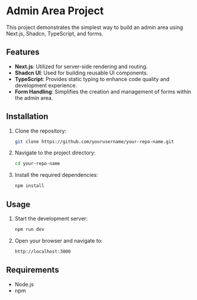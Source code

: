 # Admin Area Project

This project demonstrates the simplest way to build an admin area using Next.js, Shadcn, TypeScript, and forms.

## Features

- **Next.js**: Utilized for server-side rendering and routing.
- **Shadcn UI**: Used for building reusable UI components.
- **TypeScript**: Provides static typing to enhance code quality and development experience.
- **Form Handling**: Simplifies the creation and management of forms within the admin area.

## Installation

1. Clone the repository:
    ```bash
    git clone https://github.com/yourusername/your-repo-name.git
    ```
2. Navigate to the project directory:
    ```bash
    cd your-repo-name
    ```
3. Install the required dependencies:
    ```bash
    npm install
    ```

## Usage

1. Start the development server:
    ```bash
    npm run dev
    ```
2. Open your browser and navigate to:
    ```bash
    http://localhost:3000
    ```

## Requirements

- Node.js
- npm

